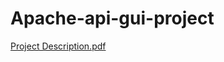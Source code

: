 # Apache-api-gui-project
[Project Description.pdf](https://github.com/AliaaNabil305/Apache-api-gui-project/files/9738073/Project.Description.pdf)

